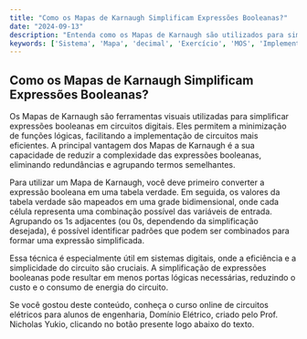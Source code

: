 ```yaml
---
title: "Como os Mapas de Karnaugh Simplificam Expressões Booleanas?"
date: "2024-09-13"
description: "Entenda como os Mapas de Karnaugh são utilizados para simplificar expressões booleanas em circuitos digitais."
keywords: ['Sistema', 'Mapa', 'decimal', 'Exercício', 'MOS', 'Implementação', 'Booleana']
---
```


## Como os Mapas de Karnaugh Simplificam Expressões Booleanas?

Os Mapas de Karnaugh são ferramentas visuais utilizadas para simplificar expressões booleanas em circuitos digitais. Eles permitem a minimização de funções lógicas, facilitando a implementação de circuitos mais eficientes. A principal vantagem dos Mapas de Karnaugh é a sua capacidade de reduzir a complexidade das expressões booleanas, eliminando redundâncias e agrupando termos semelhantes.

Para utilizar um Mapa de Karnaugh, você deve primeiro converter a expressão booleana em uma tabela verdade. Em seguida, os valores da tabela verdade são mapeados em uma grade bidimensional, onde cada célula representa uma combinação possível das variáveis de entrada. Agrupando os 1s adjacentes (ou 0s, dependendo da simplificação desejada), é possível identificar padrões que podem ser combinados para formar uma expressão simplificada.

Essa técnica é especialmente útil em sistemas digitais, onde a eficiência e a simplicidade do circuito são cruciais. A simplificação de expressões booleanas pode resultar em menos portas lógicas necessárias, reduzindo o custo e o consumo de energia do circuito.

Se você gostou deste conteúdo, conheça o curso online de circuitos elétricos para alunos de engenharia, Domínio Elétrico, criado pelo Prof. Nicholas Yukio, clicando no botão presente logo abaixo do texto.